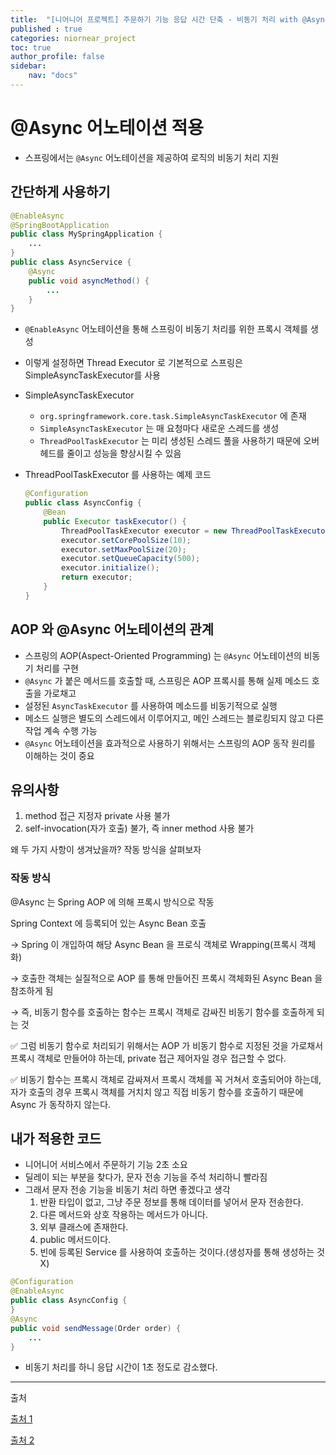 ```yaml
---
title:  "[니어니어 프로젝트] 주문하기 기능 응답 시간 단축 - 비동기 처리 with @Async"
published : true
categories: niornear_project
toc: true
author_profile: false
sidebar:
    nav: "docs"
---
```




# @Async 어노테이션 적용

- 스프링에서는 `@Async` 어노테이션을 제공하여 로직의 비동기 처리 지원



## 간단하게 사용하기

```java
@EnableAsync
@SpringBootApplication
public class MySpringApplication {
    ...
}
public class AsyncService {
    @Async
    public void asyncMethod() {
        ...
    }
}
```

- `@EnableAsync` 어노테이션을 통해 스프링이 비동기 처리를 위한 프록시 객체를 생성
- 이렇게 설정하면 Thread Executor 로 기본적으로 스프링은 SimpleAsyncTaskExecutor를 사용
- SimpleAsyncTaskExecutor
    - `org.springframework.core.task.SimpleAsyncTaskExecutor` 에 존재
    - `SimpleAsyncTaskExecutor` 는 매 요청마다 새로운 스레드를 생성
    - `ThreadPoolTaskExecutor` 는 미리 생성된 스레드 풀을 사용하기 때문에 오버헤드를 줄이고 성능을 향상시킬 수 있음
- ThreadPoolTaskExecutor 를 사용하는 예제 코드
  
    ```java
    @Configuration
    public class AsyncConfig {
        @Bean
        public Executor taskExecutor() {
            ThreadPoolTaskExecutor executor = new ThreadPoolTaskExecutor();
            executor.setCorePoolSize(10);
            executor.setMaxPoolSize(20);
            executor.setQueueCapacity(500);
            executor.initialize();
            return executor;
        }
    }
    ```
    



## AOP 와 @Async 어노테이션의 관계

- 스프링의 AOP(Aspect-Oriented Programming) 는 `@Async` 어노테이션의 비동기 처리를 구현
- `@Async` 가 붙은 메서드를 호출할 때, 스프링은 AOP 프록시를 통해 실제 메소드 호출을 가로채고
- 설정된 `AsyncTaskExecutor` 를 사용하여 메소드를 비동기적으로 실행
- 메소드 실행은 별도의 스레드에서 이루어지고, 메인 스레드는 블로킹되지 않고 다른 작업 계속 수행 가능
- `@Async` 어노테이션을 효과적으로 사용하기 위해서는 스프링의 AOP 동작 원리를 이해하는 것이 중요



## 유의사항

1. method 접근 지정자 private 사용 불가
2. self-invocation(자가 호출) 불가, 즉 inner method 사용 불가

왜 두 가지 사항이 생겨났을까? 작동 방식을 살펴보자



### 작동 방식

@Async 는 Spring AOP 에 의해 프록시 방식으로 작동

Spring Context 에 등록되어 있는 Async Bean 호출

→ Spring 이 개입하여 해당 Async Bean 을 프로식 객체로 Wrapping(프록시 객체화)

→ 호출한 객체는 실질적으로 AOP 를 통해 만들어진 프록시 객체화된 Async Bean 을 참조하게 됨

→ 즉, 비동기 함수를 호출하는 함수는 프록시 객체로 감싸진 비동기 함수를 호출하게 되는 것

✅ 그럼 비동기 함수로 처리되기 위해서는 AOP 가 비동기 함수로 지정된 것을 가로채서 프록시 객체로 만들어야 하는데, private 접근 제어자일 경우 접근할 수 없다.

✅ 비동기 함수는 프록시 객체로 감싸져서 프록시 객체를 꼭 거쳐서 호출되어야 하는데, 자가 호출의 경우 프록시 객체를 거치치 않고 직접 비동기 함수를 호출하기 때문에 Async 가 동작하지 않는다.



## 내가 적용한 코드

- 니어니어 서비스에서 주문하기 기능 2초 소요
- 딜레이 되는 부분을 찾다가, 문자 전송 기능을 주석 처리하니 빨라짐
- 그래서 문자 전송 기능을 비동기 처리 하면 좋겠다고 생각
    1. 반환 타입이 없고, 그냥 주문 정보를 통해 데이터를 넣어서 문자 전송한다.
    2. 다른 메서드와 상호 작용하는 메서드가 아니다.
    3. 외부 클래스에 존재한다.
    4. public 메서드이다.
    5. 빈에 등록된 Service 를 사용하여 호출하는 것이다.(생성자를 통해 생성하는 것 X)

```java
@Configuration
@EnableAsync
public class AsyncConfig {
}
@Async
public void sendMessage(Order order) {
    ...
}
```

- 비동기 처리를 하니 응답 시간이 1초 정도로 감소했다.

---

출처

[출처 1](https://velog.io/@think2wice/Spring-Async-Thread-Pool%EC%97%90-%EB%8C%80%ED%95%98%EC%97%AC-Async)

[출처 2](https://f-lab.kr/insight/understanding-spring-async-annotation-and-thread-pool)